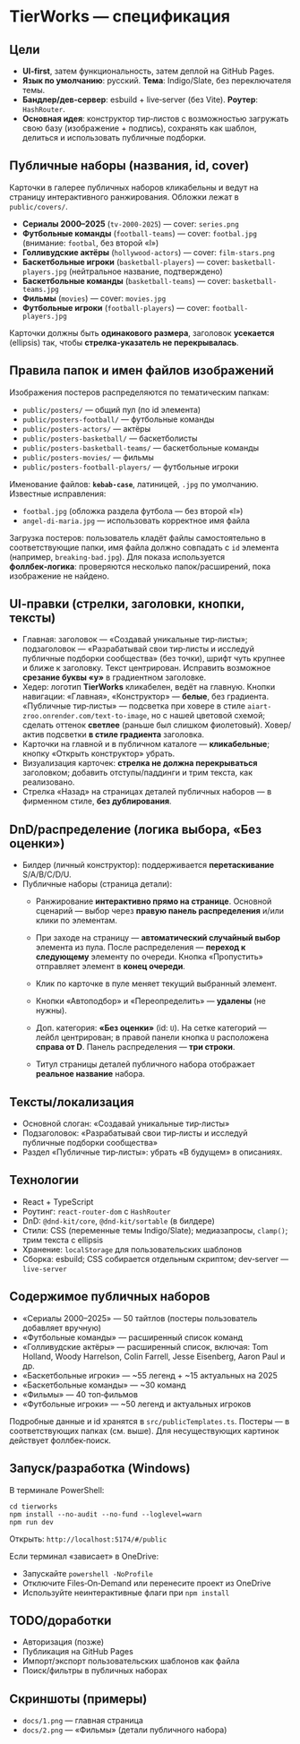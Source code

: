 # TierWorks — спецификация

## Цели
- **UI‑first**, затем функциональность, затем деплой на GitHub Pages.
- **Язык по умолчанию**: русский. **Тема**: Indigo/Slate, без переключателя темы.
- **Бандлер/дев‑сервер**: esbuild + live‑server (без Vite). **Роутер**: `HashRouter`.
- **Основная идея**: конструктор тир‑листов с возможностью загружать свою базу (изображение + подпись), сохранять как шаблон, делиться и использовать публичные подборки.

## Публичные наборы (названия, id, cover)
Карточки в галерее публичных наборов кликабельны и ведут на страницу интерактивного ранжирования. Обложки лежат в `public/covers/`.

- **Сериалы 2000–2025** (`tv-2000-2025`) — cover: `series.png`
- **Футбольные команды** (`football-teams`) — cover: `footbal.jpg` (внимание: `footbal`, без второй «l»)
- **Голливудские актёры** (`hollywood-actors`) — cover: `film-stars.png`
- **Баскетбольные игроки** (`basketball-players`) — cover: `basketball-players.jpg` (нейтральное название, подтверждено)
- **Баскетбольные команды** (`basketball-teams`) — cover: `basketball-teams.jpg`
- **Фильмы** (`movies`) — cover: `movies.jpg`
- **Футбольные игроки** (`football-players`) — cover: `football-players.jpg`

Карточки должны быть **одинакового размера**, заголовок **усекается** (ellipsis) так, чтобы **стрелка‑указатель не перекрывалась**.

## Правила папок и имен файлов изображений
Изображения постеров распределяются по тематическим папкам:

- `public/posters/` — общий пул (по id элемента)
- `public/posters-football/` — футбольные команды
- `public/posters-actors/` — актёры
- `public/posters-basketball/` — баскетболисты
- `public/posters-basketball-teams/` — баскетбольные команды
- `public/posters-movies/` — фильмы
- `public/posters-football-players/` — футбольные игроки

Именование файлов: **`kebab-case`**, латиницей, `.jpg` по умолчанию. Известные исправления:
- `footbal.jpg` (обложка раздела футбола — без второй «l»)
- `angel-di-maria.jpg` — использовать корректное имя файла

Загрузка постеров: пользователь кладёт файлы самостоятельно в соответствующие папки, имя файла должно совпадать с `id` элемента (например, `breaking-bad.jpg`). Для показа используется **фоллбек‑логика**: проверяются несколько папок/расширений, пока изображение не найдено.

## UI‑правки (стрелки, заголовки, кнопки, тексты)
- Главная: заголовок — «Создавай уникальные тир‑листы»; подзаголовок — «Разрабатывай свои тир‑листы и исследуй публичные подборки сообщества» (без точки), шрифт чуть крупнее и ближе к заголовку. Текст центрирован. Исправить возможное **срезание буквы «у»** в градиентном заголовке.
- Хедер: логотип **TierWorks** кликабелен, ведёт на главную. Кнопки навигации: «Главная», «Конструктор» — **белые**, без градиента. «Публичные тир‑листы» — подсветка при ховере в стиле `aiart-zroo.onrender.com/text-to-image`, но с нашей цветовой схемой; сделать оттенок **светлее** (раньше был слишком фиолетовый). Ховер/актив подсветки **в стиле градиента** заголовка.
- Карточки на главной и в публичном каталоге — **кликабельные**; кнопку «Открыть конструктор» убрать.
- Визуализация карточек: **стрелка не должна перекрываться** заголовком; добавить отступы/паддинги и трим текста, как реализовано.
- Стрелка «Назад» на страницах деталей публичных наборов — в фирменном стиле, **без дублирования**.

## DnD/распределение (логика выбора, «Без оценки»)
- Билдер (личный конструктор): поддерживается **перетаскивание** S/A/B/C/D/U.
- Публичные наборы (страница детали): 
  - Ранжирование **интерактивно прямо на странице**. Основной сценарий — выбор через **правую панель распределения** и/или клики по элементам.
  - При заходе на страницу — **автоматический случайный выбор** элемента из пула. После распределения — **переход к следующему** элементу по очереди. Кнопка «Пропустить» отправляет элемент в **конец очереди**.
  - Клик по карточке в пуле меняет текущий выбранный элемент.
  - Кнопки «Автоподбор» и «Переопределить» — **удалены** (не нужны).
  - Доп. категория: **«Без оценки»** (id: `U`). На сетке категорий — лейбл центрирован; в правой панели кнопка `U` расположена **справа от D**. Панель распределения — **три строки**.

  - Титул страницы деталей публичного набора отображает **реальное название** набора.

## Тексты/локализация
- Основной слоган: «Создавай уникальные тир‑листы»
- Подзаголовок: «Разрабатывай свои тир‑листы и исследуй публичные подборки сообщества»
- Раздел «Публичные тир‑листы»: убрать «В будущем» в описаниях.

## Технологии
- React + TypeScript
- Роутинг: `react-router-dom` c `HashRouter`
- DnD: `@dnd-kit/core`, `@dnd-kit/sortable` (в билдере)
- Стили: CSS (переменные темы Indigo/Slate); медиазапросы, `clamp()`; трим текста с ellipsis
- Хранение: `localStorage` для пользовательских шаблонов
- Сборка: esbuild; CSS собирается отдельным скриптом; dev‑server — `live-server`

## Содержимое публичных наборов
- «Сериалы 2000–2025» — 50 тайтлов (постеры пользователь добавляет вручную)
- «Футбольные команды» — расширенный список команд
- «Голливудские актёры» — расширенный список, включая: Tom Holland, Woody Harrelson, Colin Farrell, Jesse Eisenberg, Aaron Paul и др.
- «Баскетбольные игроки» — ~55 легенд + ~15 актуальных на 2025
- «Баскетбольные команды» — ~30 команд
- «Фильмы» — 40 топ‑фильмов
- «Футбольные игроки» — ~50 легенд и актуальных игроков

Подробные данные и id хранятся в `src/publicTemplates.ts`. Постеры — в соответствующих папках (см. выше). Для несуществующих картинок действует фоллбек‑поиск.

## Запуск/разработка (Windows)
В терминале PowerShell:

```
cd tierworks
npm install --no-audit --no-fund --loglevel=warn
npm run dev
```

Открыть: `http://localhost:5174/#/public`

Если терминал «зависает» в OneDrive:
- Запускайте `powershell -NoProfile`
- Отключите Files‑On‑Demand или перенесите проект из OneDrive
- Используйте неинтерактивные флаги при `npm install`

## TODO/доработки
- Авторизация (позже)
- Публикация на GitHub Pages
- Импорт/экспорт пользовательских шаблонов как файла
- Поиск/фильтры в публичных наборах

## Скриншоты (примеры)
- `docs/1.png` — главная страница
- `docs/2.png` — «Фильмы» (детали публичного набора)